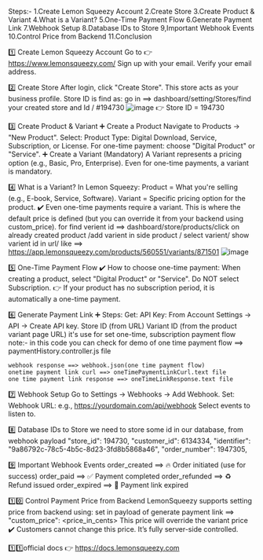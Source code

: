 Steps:- 
    1.Create Lemon Squeezy Account
    2.Create Store
    3.Create Product & Variant
    4.What is a Variant?
    5.One-Time Payment Flow
    6.Generate Payment Link
    7.Webhook Setup
    8.Database IDs to Store
    9,Important Webhook Events
    10.Control Price from Backend
    11.Conclusion


1️⃣ Create Lemon Squeezy Account
    Go to 👉 https://www.lemonsqueezy.com/
    Sign up with your email.
    Verify your email address.

2️⃣ Create Store
    After login, click "Create Store".
    This store acts as your business profile.
    Store ID is find as:
        go in ==> dashboard/setting/Stores/find your created store and Id / #194730
        ![image](https://github.com/user-attachments/assets/4eb5c4b3-1419-48c9-95ff-48428cfd0854)
        👉 Store ID = 194730

3️⃣ Create Product & Variant
    ➕ Create a Product
    Navigate to Products → "New Product".
    Select:
    Product Type: Digital Download, Service, Subscription, or License.
    For one-time payment: choose "Digital Product" or "Service".
    ➕ Create a Variant (Mandatory)
    A Variant represents a pricing option (e.g., Basic, Pro, Enterprise).
    Even for one-time payments, a variant is mandatory.

4️⃣ What is a Variant?
    In Lemon Squeezy:
    Product = What you're selling (e.g., E-book, Service, Software).
    Variant = Specific pricing option for the product.
    ✔️ Even one-time payments require a variant.
    This is where the default price is defined (but you can override it from your backend using custom_price).
    for find verient id ==> dashboard/store/products/click on already created product /add varient in side product / select varient/ show varient id in url/ like ==> https://app.lemonsqueezy.com/products/560551/variants/871501
![image](https://github.com/user-attachments/assets/6fe77889-5454-4dc7-b1d4-e2ba7436c5de)


5️⃣ One-Time Payment Flow
    ✔️ How to choose one-time payment:
    When creating a product, select "Digital Product" or "Service".
    Do NOT select Subscription.
    👉 If your product has no subscription period, it is automatically a one-time payment.

6️⃣ Generate Payment Link
    ➕ Steps:
    Get:
    API Key:
        From Account Settings → API → Create API key.
        Store ID (from URL)
        Variant ID (from the product variant page URL) it's use for set one-time, subscription payment flow
    note:- in this code you can check for demo of one time payment flow ==> paymentHistory.controller.js file
    
    webhook response ==> webhook.json(one time payment flow)
    onetime payment link curl ==> oneTimePaymentLinkCurl.text file
    one time payment link response ==> oneTimeLinkResponse.text file

7️⃣ Webhook Setup
    Go to Settings → Webhooks → Add Webhook.
    Set:
    Webhook URL:
    e.g., https://yourdomain.com/api/webhook
    Select events to listen to.

8️⃣ Database IDs to Store
    we need to store some id in our database, from webhook payload
        "store_id": 194730,
        "customer_id": 6134334,
        "identifier": "9a86792c-78c5-4b5c-8d23-3fd8b5868a46",
        "order_number": 1947305,

9️⃣ Important Webhook Events
    order_created	==> 🔥 Order initiated (use for success)
    order_paid	    ==> ✅ Payment completed
    order_refunded	==> ♻️ Refund issued
    order_expired	==> 🚫 Payment link expired

1️⃣0️⃣ Control Payment Price from Backend
    LemonSqueezy supports setting price from backend using:
    set in payload of generate payment link ==> "custom_price": <price_in_cents>
    This price will override the variant price
    ✔️ Customers cannot change this price. It’s fully server-side controlled.

1️⃣1️⃣official docs 👉 https://docs.lemonsqueezy.com



